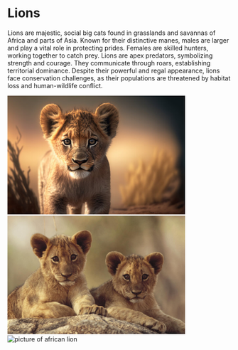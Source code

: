 # Lions

Lions are majestic, social big cats found in grasslands and savannas of Africa and parts of Asia. Known for their distinctive manes, males are larger and play a vital role in protecting prides. Females are skilled hunters, working together to catch prey. Lions are apex predators, symbolizing strength and courage. They communicate through roars, establishing territorial dominance. Despite their powerful and regal appearance, lions face conservation challenges, as their populations are threatened by habitat loss and human-wildlife conflict.

<img src = "lionCub.jpg" alt = "a lion cub" width = "400px" height = "auto">
<img src = "lionCubs.jpg" alt = "lion cubs" width = "400px" height = "auto">
<img src = "lion.avif" alt = "picture of african lion" width = "400px" height = "auto">
